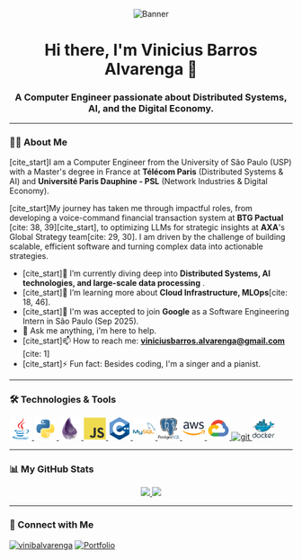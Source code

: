 <p align="center">
  <img src="https://i.imgur.com/your-banner-image.png" alt="Banner" width="800"/>
</p>

<h1 align="center">Hi there, I'm Vinicius Barros Alvarenga 👋</h1>
<h3 align="center">A Computer Engineer passionate about Distributed Systems, AI, and the Digital Economy.</h3>

---

### 👨‍💻 About Me

<p align="left">
  [cite_start]I am a Computer Engineer from the University of São Paulo (USP) with a Master's degree in France at <strong>Télécom Paris</strong> (Distributed Systems & AI) and <strong>Université Paris Dauphine - PSL</strong> (Network Industries & Digital Economy).
</p>

<p align="left">
  [cite_start]My journey has taken me through impactful roles, from developing a voice-command financial transaction system at <strong>BTG Pactual</strong> [cite: 38, 39][cite_start], to optimizing LLMs for strategic insights at <strong>AXA</strong>'s Global Strategy team[cite: 29, 30]. I am driven by the challenge of building scalable, efficient software and turning complex data into actionable strategies.
</p>

- [cite_start]🔭 I’m currently diving deep into **Distributed Systems, AI technologies, and large-scale data processing** .
- [cite_start]🌱 I’m learning more about **Cloud Infrastructure, MLOps**[cite: 18, 46].
- [cite_start]🏢 I'm was accepted to join **Google** as a Software Engineering Intern in São Paulo (Sep 2025).
- 💬 Ask me anything, i'm here to help.
- [cite_start]📫 How to reach me: **viniciusbarros.alvarenga@gmail.com** [cite: 1]
- [cite_start]⚡ Fun fact: Besides coding, I'm a singer and a pianist.

---

### 🛠️ Technologies & Tools

<p align="left">
  <a href="https://www.java.com" target="_blank" rel="noreferrer"> <img src="https://raw.githubusercontent.com/devicons/devicon/master/icons/java/java-original.svg" alt="java" width="40" height="40"/> </a>
  <a href="https://www.python.org" target="_blank" rel="noreferrer"> <img src="https://raw.githubusercontent.com/devicons/devicon/master/icons/python/python-original.svg" alt="python" width="40" height="40"/> </a>
  <a href="https://elixir-lang.org/" target="_blank" rel="noreferrer"> <img src="https://raw.githubusercontent.com/devicons/devicon/master/icons/elixir/elixir-original.svg" alt="elixir" width="40" height="40"/> </a>
  <a href="https://developer.mozilla.org/en-US/docs/Web/JavaScript" target="_blank" rel="noreferrer"> <img src="https://raw.githubusercontent.com/devicons/devicon/master/icons/javascript/javascript-original.svg" alt="javascript" width="40" height="40"/> </a>
  <a href="https://www.cplusplus.com/" target="_blank" rel="noreferrer"> <img src="https://raw.githubusercontent.com/devicons/devicon/master/icons/cplusplus/cplusplus-original.svg" alt="cplusplus" width="40" height="40"/> </a>
  <a href="https://www.mysql.com/" target="_blank" rel="noreferrer"> <img src="https://raw.githubusercontent.com/devicons/devicon/master/icons/mysql/mysql-original-wordmark.svg" alt="mysql" width="40" height="40"/> </a>
  <a href="https://www.postgresql.org" target="_blank" rel="noreferrer"> <img src="https://raw.githubusercontent.com/devicons/devicon/master/icons/postgresql/postgresql-original-wordmark.svg" alt="postgresql" width="40" height="40"/> </a>
  <a href="https://aws.amazon.com" target="_blank" rel="noreferrer"> <img src="https://raw.githubusercontent.com/devicons/devicon/master/icons/amazonwebservices/amazonwebservices-original-wordmark.svg" alt="aws" width="40" height="40"/> </a>
   <a href="https://cloud.google.com/" target="_blank" rel="noreferrer"> <img src="https://raw.githubusercontent.com/devicons/devicon/master/icons/googlecloud/googlecloud-original.svg" alt="gcp" width="40" height="40"/> </a>
  <a href="https://git-scm.com/" target="_blank" rel="noreferrer"> <img src="https://www.vectorlogo.zone/logos/git-scm/git-scm-icon.svg" alt="git" width="40" height="40"/> </a>
  <a href="https://www.docker.com/" target="_blank" rel="noreferrer"> <img src="https://raw.githubusercontent.com/devicons/devicon/master/icons/docker/docker-original-wordmark.svg" alt="docker" width="40" height="40"/> </a>
</p>

---

### 📊 My GitHub Stats

<p align="center">
  <a href="https://github.com/vinibalvarenga">
    <img height="180em" src="https://github-readme-stats.vercel.app/api?username=vinibalvarenga&show_icons=true&theme=dracula&include_all_commits=true&count_private=true"/>
    <img height="180em" src="https://github-readme-stats.vercel.app/api/top-langs/?username=vinibalvarenga&layout=compact&langs_count=7&theme=dracula"/>
  </a>
</p>

---

### 🔗 Connect with Me

<p align="left">
<a href="https://linkedin.com/in/vinibalvarenga" target="blank"><img align="center" src="https://raw.githubusercontent.com/rahuldkjain/github-profile-readme-generator/master/src/images/icons/Social/linked-in-alt.svg" alt="vinibalvarenga" height="30" width="40" /></a>
<a href="https://your-portfolio-url-here.com" target="blank"><img align="center" src="https://raw.githubusercontent.com/rahuldkjain/github-profile-readme-generator/master/src/images/icons/Social/browser.svg" alt="Portfolio" height="30" width="40" /></a>
</p>
